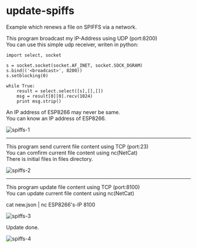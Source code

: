 # update-spiffs

Example which renews a file on SPIFFS via a network.   

This program broadcast my IP-Address using UDP (port:8200)   
You can use this simple udp receiver, writen in python:   

	import select, socket

	s = socket.socket(socket.AF_INET, socket.SOCK_DGRAM)
	s.bind(('<broadcast>', 8200))
	s.setblocking(0)

	while True:
	    result = select.select([s],[],[])
	    msg = result[0][0].recv(1024)
	    print msg.strip()

An IP address of ESP8266 may never be same.   
You can know an IP address of ESP8266.   

![spiffs-1](https://user-images.githubusercontent.com/6020549/52171728-4c051780-27a5-11e9-81ad-b5adda456ca1.jpg)

---

This program send current file content using TCP (port:23)   
You can comfirm current file content using nc(NetCat)   
There is initial files in files directory.   

![spiffs-2](https://user-images.githubusercontent.com/6020549/52171730-4f000800-27a5-11e9-93a1-01326ac757a2.jpg)

---


This program update file content using TCP (port:8100)   
You can update current file content using nc(NetCat)   

  cat new.json | nc ESP8266's-IP 8100   

![spiffs-3](https://user-images.githubusercontent.com/6020549/52171734-57584300-27a5-11e9-8ffc-34b14c7de3f5.jpg)

Update done.   

![spiffs-4](https://user-images.githubusercontent.com/6020549/52171747-9be3de80-27a5-11e9-82f6-3026ba108298.jpg)
